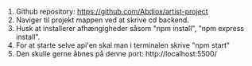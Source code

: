 1. Github repository: https://github.com/Abdiox/artist-project
2. Naviger til projekt mappen ved at skrive cd backend.
3. Husk at installerer afhængigheder såsom "npm install", "npm express install".
4. For at starte selve api'en skal man i terminalen skrive "npm start"
5. Den skulle gerne åbnes på denne port: http://localhost:5500/
